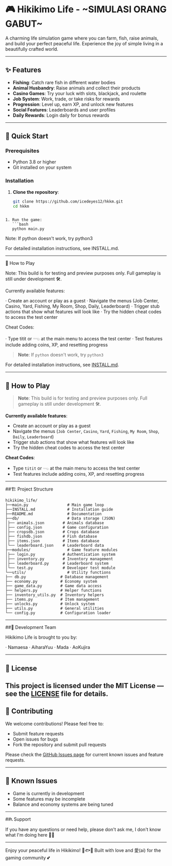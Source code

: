 # 🎮 Hikikimo Life - ~SIMULASI ORANG GABUT~

A charming life simulation game where you can farm, fish, raise animals, and build your perfect peaceful life. Experience the joy of simple living in a beautifully crafted world.

---

## ✨ Features

- **Fishing**: Catch rare fish in different water bodies
- **Animal Husbandry**: Raise animals and collect their products
- **Casino Games**: Try your luck with slots, blackjack, and roulette
- **Job System**: Work, trade, or take risks for rewards
- **Progression**: Level up, earn XP, and unlock new features
- **Social Features**: Leaderboards and user profiles
- **Daily Rewards**: Login daily for bonus rewards

---

## 🚀 Quick Start

### Prerequisites
- Python 3.8 or higher
- Git installed on your system

### Installation
1. **Clone the repository**:
   ```bash
   git clone https://github.com/icedeyes12/hkkm.git
   cd hkkm
```

1. Run the game:
   ```bash
   python main.py
   ```

Note: If python doesn't work, try python3

For detailed installation instructions, see INSTALL.md.

---

🎯 How to Play

Note: This build is for testing and preview purposes only. Full gameplay is still under development 🛠️.

Currently available features:

· Create an account or play as a guest
· Navigate the menus (Job Center, Casino, Yard, Fishing, My Room, Shop, Daily, Leaderboard)
· Trigger stub actions that show what features will look like
· Try the hidden cheat codes to access the test center

Cheat Codes:

· Type titit or 𓂸 at the main menu to access the test center
· Test features include adding coins, XP, and resetting progress
> **Note**: If `python` doesn't work, try `python3`

For detailed installation instructions, see [INSTALL.md](INSTALL.md).

---

## 🎯 How to Play

> **Note**: This build is for testing and preview purposes only. Full gameplay is still under development 🛠️.

**Currently available features**:
- Create an account or play as a guest
- Navigate the menus (`Job Center`, `Casino`, `Yard`, `Fishing`, `My Room`, `Shop`, `Daily`, `Leaderboard`)
- Trigger stub actions that show what features will look like
- Try the hidden cheat codes to access the test center

**Cheat Codes**:
- Type `titit` or `𓂸` at the main menu to access the test center
- Test features include adding coins, XP, and resetting progress
---

##🏗️ Project Structure

```
hikikimo_life/
├──main.py                 # Main game loop
├──INSTALL.md              # Installation guide
├──README.md               # Documentation
├──db/                     # Data storage (JSON)
│├── animals.json        # Animals database
│├── config.json         # Game configuration
│├── cropsdb.json        # Crops database
│├── fishdb.json         # Fish database
│├── items.json          # Items database
│└── leaderboard.json    # Leaderboard data
├──modules/                # Game feature modules
│├── login.py            # Authentication system
│├── inventory.py        # Inventory management
│├── leaderboard.py      # Leaderboard system
│└── test.py             # Developer test module
└──utils/                  # Utility functions
├── db.py               # Database management
├── economy.py          # Economy system
├── game_data.py        # Game data access
├── helpers.py          # Helper functions
├── inventory_utils.py  # Inventory helpers
├── items.py            # Item management
├── unlocks.py          # Unlock system
├── utils.py            # General utilities
└── config.py           # Configuration loader

```

---

##👥 Development Team

Hikikimo Life is brought to you by:

· Namaesa
· AiharaYuu
· Mada
· AoKujira

---
## 📝 License

This project is licensed under the **MIT License** — see the [LICENSE](LICENSE) file for details.
---

## 🤝 Contributing

We welcome contributions! Please feel free to:
- Submit feature requests
- Open issues for bugs
- Fork the repository and submit pull requests

Please check the [GitHub Issues page](https://github.com/icedeyes12/hkkm/issues) for current known issues and feature requests.

---

## 🐛 Known Issues

- Game is currently in development
- Some features may be incomplete
- Balance and economy systems are being tuned


---

##📞 Support

If you have any questions or need help, please don't ask me, I don't know what I'm doing here 🤷‍♂️

---

Enjoy your peaceful life in Hikikimo! 🌿🐟🌻
Built with love and 愛(ai) for the gaming community 💕